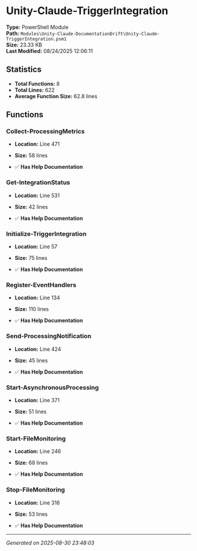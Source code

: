 # Unity-Claude-TriggerIntegration

**Type:** PowerShell Module  
**Path:** `Modules\Unity-Claude-DocumentationDrift\Unity-Claude-TriggerIntegration.psm1`  
**Size:** 23.33 KB  
**Last Modified:** 08/24/2025 12:06:11  

## Statistics

- **Total Functions:** 8
- **Total Lines:** 622
- **Average Function Size:** 62.8 lines

## Functions


### Collect-ProcessingMetrics

- **Location:** Line 471
- **Size:** 58 lines

- ✅ **Has Help Documentation** 
### Get-IntegrationStatus

- **Location:** Line 531
- **Size:** 42 lines

- ✅ **Has Help Documentation** 
### Initialize-TriggerIntegration

- **Location:** Line 57
- **Size:** 75 lines

- ✅ **Has Help Documentation** 
### Register-EventHandlers

- **Location:** Line 134
- **Size:** 110 lines

- ✅ **Has Help Documentation** 
### Send-ProcessingNotification

- **Location:** Line 424
- **Size:** 45 lines

- ✅ **Has Help Documentation** 
### Start-AsynchronousProcessing

- **Location:** Line 371
- **Size:** 51 lines

- ✅ **Has Help Documentation** 
### Start-FileMonitoring

- **Location:** Line 246
- **Size:** 68 lines

- ✅ **Has Help Documentation** 
### Stop-FileMonitoring

- **Location:** Line 316
- **Size:** 53 lines

- ✅ **Has Help Documentation**

---
*Generated on 2025-08-30 23:48:03*
